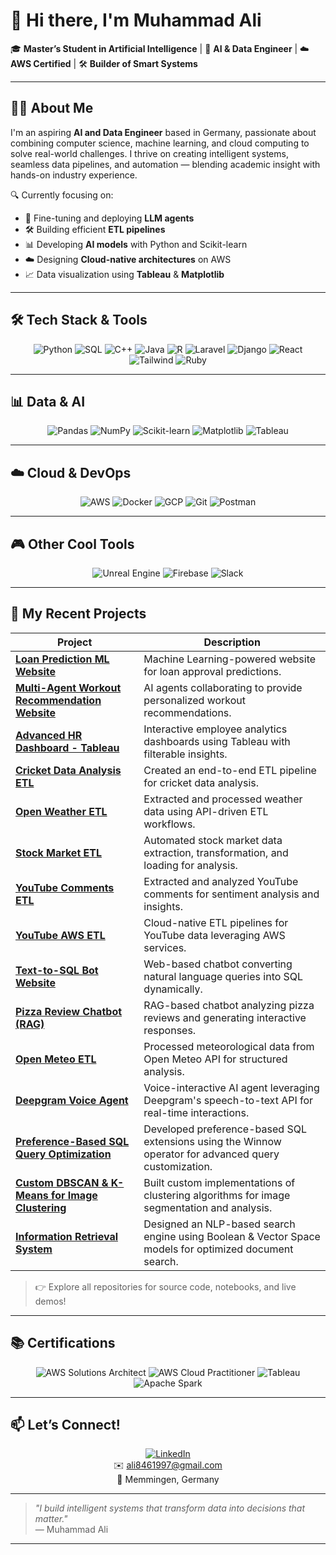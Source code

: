 # 👋 Hi there, I'm Muhammad Ali

🎓 **Master’s Student in Artificial Intelligence** | 🧠 **AI & Data Engineer** | ☁️ **AWS Certified** | 🛠️ **Builder of Smart Systems**

---

## 👨‍💻 About Me

I'm an aspiring **AI and Data Engineer** based in Germany, passionate about combining computer science, machine learning, and cloud computing to solve real-world challenges. I thrive on creating intelligent systems, seamless data pipelines, and automation — blending academic insight with hands-on industry experience.

🔍 Currently focusing on:

- 🤖 Fine-tuning and deploying **LLM agents**
- 🛠 Building efficient **ETL pipelines**
- 📊 Developing **AI models** with Python and Scikit-learn
- ☁️ Designing **Cloud-native architectures** on AWS
- 📈 Data visualization using **Tableau** & **Matplotlib**

---

## 🛠️ Tech Stack & Tools

<div align="center">

![Python](https://img.shields.io/badge/Python-3776AB?style=for-the-badge&logo=python&logoColor=white)
![SQL](https://img.shields.io/badge/SQL-00758F?style=for-the-badge&logo=postgresql&logoColor=white)
![C++](https://img.shields.io/badge/C++-00599C?style=for-the-badge&logo=c%2B%2B&logoColor=white)
![Java](https://img.shields.io/badge/Java-007396?style=for-the-badge&logo=java&logoColor=white)
![R](https://img.shields.io/badge/R-276DC3?style=for-the-badge&logo=r&logoColor=white)
![Laravel](https://img.shields.io/badge/Laravel-F55247?style=for-the-badge&logo=laravel&logoColor=white)
![Django](https://img.shields.io/badge/Django-092E20?style=for-the-badge&logo=django&logoColor=white)
![React](https://img.shields.io/badge/React-20232A?style=for-the-badge&logo=react&logoColor=61DAFB)
![Tailwind](https://img.shields.io/badge/Tailwind_CSS-06B6D4?style=for-the-badge&logo=tailwind-css&logoColor=white)
![Ruby](https://img.shields.io/badge/Ruby-CC342D?style=for-the-badge&logo=ruby&logoColor=white)

</div>

---

## 📊 Data & AI

<div align="center">

![Pandas](https://img.shields.io/badge/Pandas-150458?style=for-the-badge&logo=pandas&logoColor=white)
![NumPy](https://img.shields.io/badge/NumPy-013243?style=for-the-badge&logo=numpy&logoColor=white)
![Scikit-learn](https://img.shields.io/badge/scikit--learn-F7931E?style=for-the-badge&logo=scikitlearn&logoColor=white)
![Matplotlib](https://img.shields.io/badge/Matplotlib-11557C?style=for-the-badge&logo=matplotlib&logoColor=white)
![Tableau](https://img.shields.io/badge/Tableau-E97627?style=for-the-badge&logo=tableau&logoColor=white)

</div>

---

## ☁️ Cloud & DevOps

<div align="center">

![AWS](https://img.shields.io/badge/AWS-232F3E?style=for-the-badge&logo=amazonaws&logoColor=white)
![Docker](https://img.shields.io/badge/Docker-2496ED?style=for-the-badge&logo=docker&logoColor=white)
![GCP](https://img.shields.io/badge/Google_Cloud-4285F4?style=for-the-badge&logo=google-cloud&logoColor=white)
![Git](https://img.shields.io/badge/Git-F05032?style=for-the-badge&logo=git&logoColor=white)
![Postman](https://img.shields.io/badge/Postman-FF6C37?style=for-the-badge&logo=postman&logoColor=white)

</div>

---

## 🎮 Other Cool Tools

<div align="center">

![Unreal Engine](https://img.shields.io/badge/Unreal_Engine-0E1128?style=for-the-badge&logo=unreal-engine&logoColor=white)
![Firebase](https://img.shields.io/badge/Firebase-FFCA28?style=for-the-badge&logo=firebase&logoColor=black)
![Slack](https://img.shields.io/badge/Slack-4A154B?style=for-the-badge&logo=slack&logoColor=white)

</div>

---

## 🚀 My Recent Projects

| Project | Description |
|---------|-------------|
| **[Loan Prediction ML Website](https://github.com/ali8461/loan-prediction-ml-website)** | Machine Learning-powered website for loan approval predictions. |
| **[Multi-Agent Workout Recommendation Website](https://github.com/ali8461/multi-agent-workout-recommendation-website)** | AI agents collaborating to provide personalized workout recommendations. |
| **[Advanced HR Dashboard - Tableau](https://github.com/ali8461/advanced-hr-dashboard-tableau)** | Interactive employee analytics dashboards using Tableau with filterable insights. |
| **[Cricket Data Analysis ETL](https://github.com/ali8461/cricket-data-analysis-etl)** | Created an end-to-end ETL pipeline for cricket data analysis. |
| **[Open Weather ETL](https://github.com/ali8461/open-weather-etl)** | Extracted and processed weather data using API-driven ETL workflows. |
| **[Stock Market ETL](https://github.com/ali8461/stock-market-etl)** | Automated stock market data extraction, transformation, and loading for analysis. |
| **[YouTube Comments ETL](https://github.com/ali8461/youtube-comments-etl)** | Extracted and analyzed YouTube comments for sentiment analysis and insights. |
| **[YouTube AWS ETL](https://github.com/ali8461/youtube-aws-etl)** | Cloud-native ETL pipelines for YouTube data leveraging AWS services. |
| **[Text-to-SQL Bot Website](https://github.com/ali8461/text-to-sql-bot-website)** | Web-based chatbot converting natural language queries into SQL dynamically. |
| **[Pizza Review Chatbot (RAG)](https://github.com/ali8461/pizza-review-chatbot-rag)** | RAG-based chatbot analyzing pizza reviews and generating interactive responses. |
| **[Open Meteo ETL](https://github.com/ali8461/open-meteo-etl)** | Processed meteorological data from Open Meteo API for structured analysis. |
| **[Deepgram Voice Agent](https://github.com/ali8461/deepgram-voice-agent)** | Voice-interactive AI agent leveraging Deepgram's speech-to-text API for real-time interactions. |
| **[Preference-Based SQL Query Optimization](https://github.com/ali8461/preference-based-sql-query-optimization)** | Developed preference-based SQL extensions using the Winnow operator for advanced query customization. |
| **[Custom DBSCAN & K-Means for Image Clustering](https://github.com/ali8461/custom-dbscan---k-means-for-image-clustering)** | Built custom implementations of clustering algorithms for image segmentation and analysis. |
| **[Information Retrieval System](https://github.com/ali8461/information-retrieval-system)** | Designed an NLP-based search engine using Boolean & Vector Space models for optimized document search. |

> 👉 Explore all repositories for source code, notebooks, and live demos!

---

## 📚 Certifications

<div align="center">

![AWS Solutions Architect](https://img.shields.io/badge/AWS_Solutions_Architect-FF9900?style=for-the-badge&logo=amazon-aws&logoColor=white)
![AWS Cloud Practitioner](https://img.shields.io/badge/AWS_Cloud_Practitioner-232F3E?style=for-the-badge&logo=amazonaws&logoColor=white)
![Tableau](https://img.shields.io/badge/Tableau-COMPLETED-brightgreen?style=for-the-badge)
![Apache Spark](https://img.shields.io/badge/Apache_Spark-D7141A?style=for-the-badge&logo=apache-spark&logoColor=white)

</div>

---

## 📫 Let’s Connect!

<div align="center">

[![LinkedIn](https://img.shields.io/badge/LinkedIn-0A66C2?style=for-the-badge&logo=linkedin&logoColor=white)](https://www.linkedin.com/in/muhammad-ali-75a720186)  
✉️ ali8461997@gmail.com  
📍 Memmingen, Germany  

</div>

---

> *"I build intelligent systems that transform data into decisions that matter."*  
> — Muhammad Ali

---
